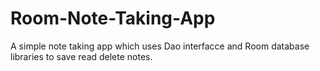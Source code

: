 # Room-Note-Taking-App


A simple note taking app which uses Dao interfacce and Room database libraries to save read delete notes.

